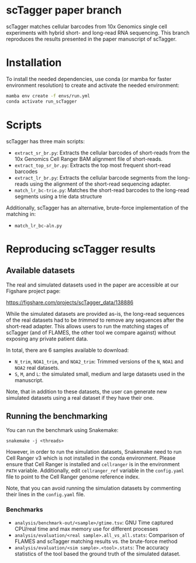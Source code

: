 # scTagger paper branch
scTagger matches cellular barcodes from 10x Genomics single cell experiments with hybrid short- and long-read RNA sequencing. This branch reproduces the results presented in the paper manuscript of scTagger.

# Installation

To install the needed dependencies, use conda (or mamba for faster environment resolution) to create and activate the needed environment:

```bash
mamba env create -f envs/run.yml
conda activate run_scTagger
```

# Scripts

scTagger has three main scripts:

- `extract_sr_br.py`: Extracts the cellular barcodes of short-reads from the 10x Genomics Cell Ranger BAM alignment file of short-reads.
- `extract_top_sr_br.py`: Extracts the top most frequent short-read barcodes 
- `extract_lr_br.py`: Extracts the cellular barcode segments from the long-reads using the alignment of the short-read sequencing adapter.
- `match_lr_bc-trie.py`: Matches the short-read barcodes to the long-read segments using a trie data structure

Additionally, scTagger has an alternative, brute-force implementation of the matching in:

- `match_lr_bc-aln.py`



# Reproducing scTagger results

## Available datasets

The real and simulated datasets used in the paper are accessible at our Figshare project page:

https://figshare.com/projects/scTagger_data/138886

While the simulated datasets are provided as-is, the long-read sequences of the real datasets had to be *trimmed* to remove any sequences after the short-read adapter. This allows users to run the matching stages of scTagger (and of FLAMES, the other tool we compare against) without exposing any private patient data. 

In total, there are 6 samples available to download:

- `N_trim`, `NOA1_trim`, and `NOA2_trim`: Trimmed versions of the `N`, `NOA1` and `NOA2` real datasets.
- `S`, `M`, and `L`: the simulated small, medium and large datasets used in the manuscript.

Note, that in addition to these datasets, the user can generate new simulated datasets using a real dataset if they have their one. 

## Running the benchmarking

You can run the benchmark using Snakemake:

`snakemake -j <threads>`

However, in order to run the simulation datasets, Snakemake need to run Cell Ranger v3 which is not installed in the conda environment. Please ensure that Cell Ranger is installed and `cellranger` is in the environment `PATH` variable. Additionally, edit `cellranger_ref` variable in the `config.yaml` file to point to the Cell Ranger genome reference index. 

Note, that you can avoid running the simulation datasets by commenting their lines in the `config.yaml` file.

### Benchmarks

- `analysis/benchmark-out/<sample>/gtime.tsv`: GNU Time captured CPU/real time and max memory use for different processes
- `analysis/evaluation/<real sample>.all_vs_all.stats`: Comparison of FLAMES and scTagger matching results vs. the brute-force method
- `analysis/evaluation/<sim sample>.<tool>.stats`: The accuracy statistics of the tool based the ground truth of the simulated dataset.
